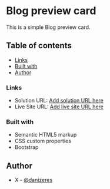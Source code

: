 # Blog preview card

This is a simple Blog preview card.

## Table of contents
  - [Links](#links)
  - [Built with](#built-with)
- [Author](#author)


### Links

- Solution URL: [Add solution URL here](https://github.com/danielapassos/frontend-practice/tree/danes/blog-preview-card-main)
- Live Site URL: [Add live site URL here](https://blog-preview-card-puce.vercel.app/)

### Built with

- Semantic HTML5 markup
- CSS custom properties
- Bootstrap



## Author

- X - [@danizeres](https://www.twitter.com/danizeres)
